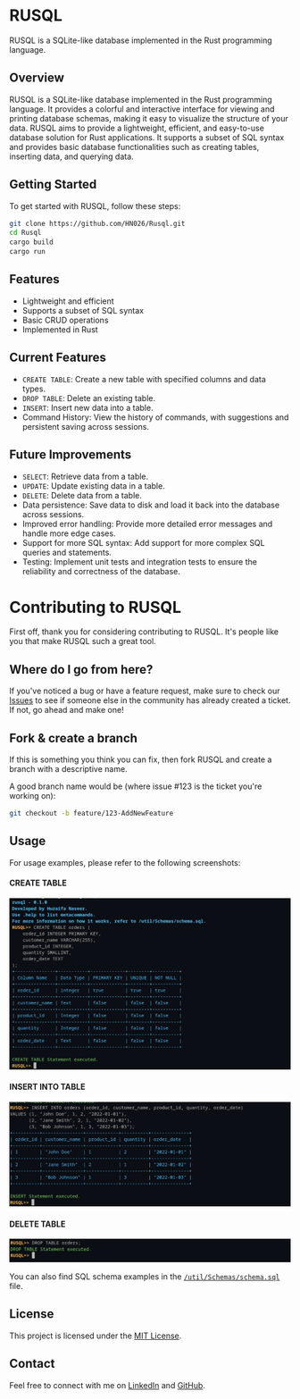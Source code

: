 # RUSQL

RUSQL is a SQLite-like database implemented in the Rust programming language.

## Overview

RUSQL is a SQLite-like database implemented in the Rust programming language. It provides a colorful and interactive interface for viewing and printing database schemas, making it easy to visualize the structure of your data. RUSQL aims to provide a lightweight, efficient, and easy-to-use database solution for Rust applications. It supports a subset of SQL syntax and provides basic database functionalities such as creating tables, inserting data, and querying data.

## Getting Started

To get started with RUSQL, follow these steps:

```bash
git clone https://github.com/HN026/Rusql.git
cd Rusql
cargo build
cargo run
```

## Features

- Lightweight and efficient
- Supports a subset of SQL syntax
- Basic CRUD operations
- Implemented in Rust

## Current Features

- `CREATE TABLE`: Create a new table with specified columns and data types.
- `DROP TABLE`: Delete an existing table.
- `INSERT`: Insert new data into a table.
- Command History: View the history of commands, with suggestions and persistent saving across sessions.

## Future Improvements

- `SELECT`: Retrieve data from a table.
- `UPDATE`: Update existing data in a table.
- `DELETE`: Delete data from a table.
- Data persistence: Save data to disk and load it back into the database across sessions.
- Improved error handling: Provide more detailed error messages and handle more edge cases.
- Support for more SQL syntax: Add support for more complex SQL queries and statements.
- Testing: Implement unit tests and integration tests to ensure the reliability and correctness of the database.

# Contributing to RUSQL

First off, thank you for considering contributing to RUSQL. It's people like you that make RUSQL such a great tool.

## Where do I go from here?

If you've noticed a bug or have a feature request, make sure to check our [Issues](https://github.com/HN026/Rusql/issues) to see if someone else in the community has already created a ticket. If not, go ahead and make one!

## Fork & create a branch

If this is something you think you can fix, then fork RUSQL and create a branch with a descriptive name.

A good branch name would be (where issue #123 is the ticket you're working on):

```bash
git checkout -b feature/123-AddNewFeature
```

## Usage

For usage examples, please refer to the following screenshots:

#### CREATE TABLE
![eg1](./util/Images/eg1.png)
#### INSERT INTO TABLE
![eg2](./util/Images/eg2.png)
#### DELETE TABLE
![eg3](./util/Images/eg3.png)

You can also find SQL schema examples in the [`/util/Schemas/schema.sql`](/util/Schemas/schema.sql) file.

## License

This project is licensed under the [MIT License](LICENSE.md).

## Contact

Feel free to connect with me on [LinkedIn](https://www.linkedin.com/in/huzaifanaseer/) and [GitHub](https://github.com/HN026).